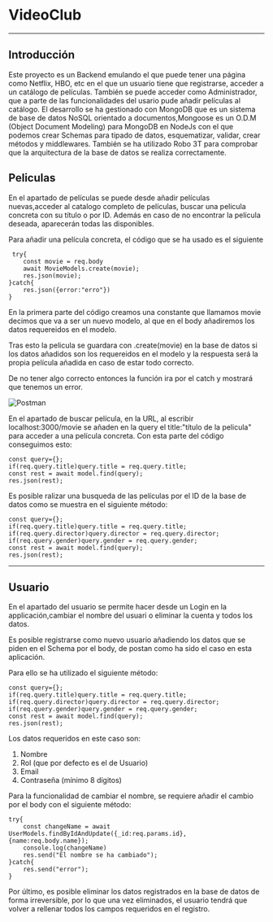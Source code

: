 # VideoClub

***

## Introducción

Este proyecto es un Backend emulando el que puede tener una página como Netflix, HBO, etc en el que un usuario tiene que registrarse, acceder a un catálogo de películas. También se puede acceder como Administrador, que a parte de las funcionalidades del usario pude añadir películas al catálogo. El desarrollo se ha gestionado con MongoDB que es un sistema de base de datos NoSQL orientado a documentos,Mongoose es un O.D.M (Object Document Modeling) para MongoDB en NodeJs con el que podemos crear Schemas para tipado de datos, esquematizar, validar, crear métodos y middlewares. También se ha utilizado Robo 3T para comprobar que la arquitectura de la base de datos se realiza correctamente.

## Peliculas

En el apartado de películas se puede desde añadir películas nuevas,acceder al catalogo completo de películas, buscar una pelicula concreta con su título o por ID.
Además en caso de no encontrar la película deseada, aparecerán todas las disponibles.

Para añadir una película concreta, el código que se ha usado es el siguiente






     try{
        const movie = req.body
        await MovieModels.create(movie);
        res.json(movie);
    }catch{
        res.json({error:"erro"})
    }



En la primera parte del código creamos una constante que llamamos movie decimos que va a ser un nuevo modelo, al que en el body añadiremos los datos requereidos en el modelo.

Tras esto la pelicula se guardara con .create(movie) en la base de datos si los datos añadidos son los requereidos en el modelo y la respuesta será la propia película añadida en caso de estar todo correcto.

De no tener algo correcto entonces la función ira por el catch y mostrará que tenemos un error.

![Postman](https://galactic-sunset-253797.postman.co/workspace/Peliculas~c25de9c3-6cc8-41a3-a249-4d3a3e170fe8/documentation/18036057-a66ed603-6e18-4fc1-b857-836f6f6636ed?entity=request-be4d24aa-97a3-450b-a1bb-f921f91ccbf2)

En el apartado de buscar película, en la URL, al escribir localhost:3000/movie se añaden en la query el title:"título de la pelicula" para acceder a una película concreta. Con esta parte del código conseguimos esto:




    const query={};
    if(req.query.title)query.title = req.query.title;
    const rest = await model.find(query);
    res.json(rest);



Es posible ralizar una busqueda de las películas por el ID de la base de datos como se muestra en el siguiente método:



    const query={};
    if(req.query.title)query.title = req.query.title;
    if(req.query.director)query.director = req.query.director;
    if(req.query.gender)query.gender = req.query.gender;
    const rest = await model.find(query);
    res.json(rest);



***

## Usuario

En el apartado del usuario se permite hacer desde un Login en la applicación,cambiar el nombre del usuari o eliminar la cuenta y todos los datos.

Es posible registrarse como nuevo usuario añadiendo los datos que se piden en el Schema por el body, de postan como ha sido el caso en esta aplicación.

Para ello se ha utilizado el siguiente método:


    const query={};
    if(req.query.title)query.title = req.query.title;
    if(req.query.director)query.director = req.query.director;
    if(req.query.gender)query.gender = req.query.gender;
    const rest = await model.find(query);
    res.json(rest);



Los datos requeridos en este caso son: 

1. Nombre
2. Rol (que por defecto es el de Usuario)
3. Email
4. Contraseña (mínimo 8 dígitos)


Para la funcionalidad de cambiar el nombre, se requiere añadir el cambio por el body con el siguiente método:


    try{
        const changeName = await UserModels.findByIdAndUpdate({_id:req.params.id},{name:req.body.name});
        console.log(changeName)
        res.send("El nombre se ha cambiado");
    }catch{
        res.send("error");
    } 


Por último, es posible eliminar los datos registrados en la base de datos de forma irreversible, por lo que una vez eliminados, el usuario tendrá que volver a rellenar todos los campos requeridos en el registro.




